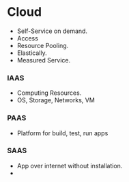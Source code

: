 # Cloud
- Self-Service on demand.
- Access
- Resource Pooling.
- Elastically.
- Measured Service.

### IAAS
- Computing Resources.
- OS, Storage, Networks, VM
### PAAS
- Platform for build, test, run apps
### SAAS
- App over internet without installation.
- 
